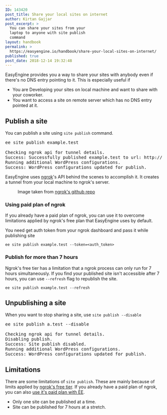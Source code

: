 ```yaml
---
ID: 143420
post_title: Share your local sites on internet
author: Kirtan Gajjar
post_excerpt: >
  You can share your sites from your
  laptop to anyone with site publish
  command
layout: handbook
permalink: >
  https://easyengine.io/handbook/share-your-local-sites-on-internet/
published: true
post_date: 2018-12-14 19:32:48
---
```

<!-- wp:paragraph -->
<p>EasyEngine provides you a way to share your sites with anybody even if there's no DNS entry pointing to it. This is especially useful if</p>
<!-- /wp:paragraph -->

<!-- wp:list -->
<ul><li>You are Developing your sites on local machine and want to share with your coworker.</li><li>You want to access a site on remote server which has no DNS entry pointed at it.</li></ul>
<!-- /wp:list -->

<!-- wp:heading -->
<h2>Publish a site</h2>
<!-- /wp:heading -->

<!-- wp:paragraph -->
<p>You can publish a site using <code>site publish</code>&nbsp;command.</p>
<!-- /wp:paragraph -->

<!-- wp:preformatted -->
<pre class="wp-block-preformatted">ee site publish example.test<br><br>Checking ngrok api for tunnel details.<br>Success: Successfully published example.test to url: http://xxxxxx.ngrok.io<br>Running additional WordPress configurations.<br>Success: WordPress configurations updated for publish.</pre>
<!-- /wp:preformatted -->

<!-- wp:paragraph -->
<p>EasyEngine uses <a href="https://ngrok.com/">ngrok</a>'s API behind the scenes to accomplish it. It creates a tunnel from your local machine to ngrok's server.</p>
<!-- /wp:paragraph -->

<!-- wp:image -->
<figure class="wp-block-image"><img src="https://camo.githubusercontent.com/f2d698991e6a0411680413ebcc15a6460b8beda3/68747470733a2f2f6e67726f6b2e636f6d2f7374617469632f696d672f6f766572766965772e706e67" alt=""/><figcaption>Image taken from <a href="https://github.com/inconshreveable/ngrok">ngrok's github repo</a></figcaption></figure>
<!-- /wp:image -->

<!-- wp:heading {"level":3} -->
<h3>Using paid plan of ngrok</h3>
<!-- /wp:heading -->

<!-- wp:paragraph -->
<p>If you already have a paid plan of ngrok, you can use it to overcome limitations applied by ngrok's free plan that EasyEngine uses by default.</p>
<!-- /wp:paragraph -->

<!-- wp:paragraph -->
<p>You need get auth token from your ngrok dashboard and pass it while publishing site</p>
<!-- /wp:paragraph -->

<!-- wp:code -->
<pre class="wp-block-code"><code>ee site publish example.test --token=&lt;auth_token></code></pre>
<!-- /wp:code -->

<!-- wp:heading {"level":3} -->
<h3>Publish for more than 7 hours</h3>
<!-- /wp:heading -->

<!-- wp:paragraph -->
<p>Ngrok's free tier has a limitation that a ngrok process can only run for 7 hours simultaneously. If you find your published site isn't accessible after 7 hours, you can use <code>--refresh</code>&nbsp;flag to republish the site.</p>
<!-- /wp:paragraph -->

<!-- wp:code -->
<pre class="wp-block-code"><code>ee site publish example.test --refresh</code></pre>
<!-- /wp:code -->

<!-- wp:heading -->
<h2>Unpublishing a site</h2>
<!-- /wp:heading -->

<!-- wp:paragraph -->
<p>When you want to stop sharing a site, use <code>site publish --disable</code></p>
<!-- /wp:paragraph -->

<!-- wp:preformatted -->
<pre class="wp-block-preformatted">ee site publish a.test --disable<br><br>Checking ngrok api for tunnel details.<br>Disabling publish.<br>Success: Site publish disabled.<br>Running additional WordPress configurations.<br>Success: WordPress configurations updated for publish.</pre>
<!-- /wp:preformatted -->

<!-- wp:heading -->
<h2>Limitations</h2>
<!-- /wp:heading -->

<!-- wp:paragraph -->
<p>There are some limitations of <code>site publish</code>. These are mainly because of limits applied by <a href="https://ngrok.com/pricing">ngrok's free tier</a>. If you already have a paid plan of ngrok, you can also <a href="#using-paid-plan-of-ngrok">use it's paid plan with EE</a>.</p>
<!-- /wp:paragraph -->

<!-- wp:list -->
<ul><li>Only one site can be published at a time.</li><li>Site can be published for 7 hours at a stretch.</li></ul>
<!-- /wp:list -->